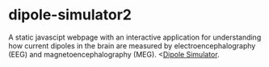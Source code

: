 # dipole-simulator2
A static javascipt webpage with an interactive application for understanding how current dipoles in the brain are measured by electroencephalography (EEG) and magnetoencephalography (MEG). <[Dipole Simulator](https://github.com/alexrockhill/dipole-simulator2/).
